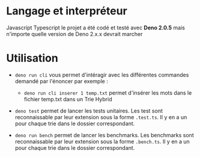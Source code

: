 # Langage et interpréteur

Javascript Typescript
le projet a été codé et testé avec **Deno 2.0.5** mais n'importe quelle version de Deno 2.x.x devrait marcher

# Utilisation

- `deno run cli` vous permet d'intéragir avec les différentes commandes demandé par l'énoncer par exemple :
  - `deno run cli inserer 1 temp.txt` permet d'insérer les mots dans le fichier temp.txt dans un Trie Hybrid

- `deno test` permet de lancer les tests unitaires. Les test sont reconnaissable par leur extension sous la forme `.test.ts`. Il y en a un pour chaque trie dans le dossier correspondant.

- `deno run bench` permet de lancer les benchmarks. Les benchmarks sont reconnaissable par leur extension sous la forme `.bench.ts`. Il y en a un pour chaque trie dans le dossier correspondant.